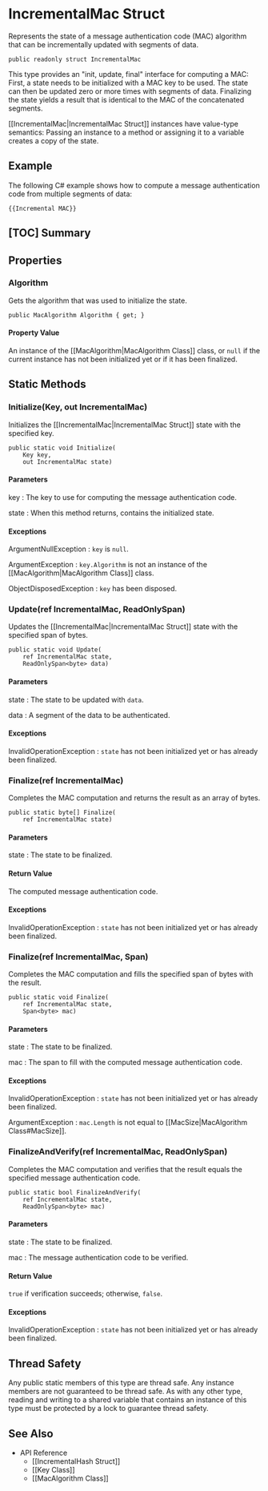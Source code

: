 # IncrementalMac Struct

Represents the state of a message authentication code (MAC) algorithm that can
be incrementally updated with segments of data.

    public readonly struct IncrementalMac

This type provides an "init, update, final" interface for computing a MAC:
First, a state needs to be initialized with a MAC key to be used. The state can
then be updated zero or more times with segments of data. Finalizing the state
yields a result that is identical to the MAC of the concatenated segments.

[[IncrementalMac|IncrementalMac Struct]] instances have value-type semantics:
Passing an instance to a method or assigning it to a variable creates a copy of
the state.


## Example

The following C# example shows how to compute a message authentication code from
multiple segments of data:

    {{Incremental MAC}}


## [TOC] Summary


## Properties


### Algorithm

Gets the algorithm that was used to initialize the state.

    public MacAlgorithm Algorithm { get; }

#### Property Value

An instance of the [[MacAlgorithm|MacAlgorithm Class]] class, or `null` if the
current instance has not been initialized yet or if it has been finalized.


## Static Methods


### Initialize(Key, out IncrementalMac)

Initializes the [[IncrementalMac|IncrementalMac Struct]] state with the
specified key.

    public static void Initialize(
        Key key,
        out IncrementalMac state)

#### Parameters

key
: The key to use for computing the message authentication code.

state
: When this method returns, contains the initialized state.

#### Exceptions

ArgumentNullException
: `key` is `null`.

ArgumentException
: `key.Algorithm` is not an instance of the [[MacAlgorithm|MacAlgorithm Class]]
    class.

ObjectDisposedException
: `key` has been disposed.


### Update(ref IncrementalMac, ReadOnlySpan<byte>)

Updates the [[IncrementalMac|IncrementalMac Struct]] state with the specified
span of bytes.

    public static void Update(
        ref IncrementalMac state,
        ReadOnlySpan<byte> data)

#### Parameters

state
: The state to be updated with `data`.

data
: A segment of the data to be authenticated.

#### Exceptions

InvalidOperationException
: `state` has not been initialized yet or has already been finalized.


### Finalize(ref IncrementalMac)

Completes the MAC computation and returns the result as an array of bytes.

    public static byte[] Finalize(
        ref IncrementalMac state)

#### Parameters

state
: The state to be finalized.

#### Return Value

The computed message authentication code.

#### Exceptions

InvalidOperationException
: `state` has not been initialized yet or has already been finalized.


### Finalize(ref IncrementalMac, Span<byte>)

Completes the MAC computation and fills the specified span of bytes with the
result.

    public static void Finalize(
        ref IncrementalMac state,
        Span<byte> mac)

#### Parameters

state
: The state to be finalized.

mac
: The span to fill with the computed message authentication code.

#### Exceptions

InvalidOperationException
: `state` has not been initialized yet or has already been finalized.

ArgumentException
: `mac.Length` is not equal to [[MacSize|MacAlgorithm Class#MacSize]].


### FinalizeAndVerify(ref IncrementalMac, ReadOnlySpan<byte>)

Completes the MAC computation and verifies that the result equals the specified
message authentication code.

    public static bool FinalizeAndVerify(
        ref IncrementalMac state,
        ReadOnlySpan<byte> mac)

#### Parameters

state
: The state to be finalized.

mac
: The message authentication code to be verified.

#### Return Value

`true` if verification succeeds; otherwise, `false`.

#### Exceptions

InvalidOperationException
: `state` has not been initialized yet or has already been finalized.


## Thread Safety

Any public static members of this type are thread safe. Any instance members are
not guaranteed to be thread safe. As with any other type, reading and writing to
a shared variable that contains an instance of this type must be protected by a
lock to guarantee thread safety.


## See Also

* API Reference
    * [[IncrementalHash Struct]]
    * [[Key Class]]
    * [[MacAlgorithm Class]]
